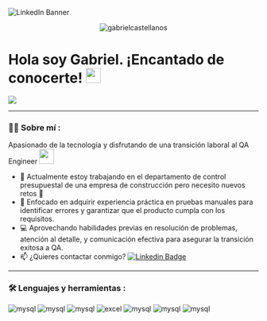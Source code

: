 
![LinkedIn Banner](https://github.com/user-attachments/assets/de09a2af-0106-4002-94cb-7ba699c3429b)


<p align="center"> <img src="https://komarev.com/ghpvc/?username=gabrielcastellanos&label=Profile%20views&color=0e75b6&style=flat" alt="gabrielcastellanos" /> </p>

<h1>
  Hola soy Gabriel. ¡Encantado de conocerte!
  <img decoding="async" src="https://media.giphy.com/media/hvRJCLFzcasrR4ia7z/giphy.gif" width="30px"/>
</h1>


[![](https://img.shields.io/badge/LinkedIn-0077B5?style=for-the-badge&logo=linkedin&logoColor=white)](https://www.linkedin.com/in/gabriel-castellanos-a6a88a1b4/)

  ---
 <div id="header" align="left">

### :man_technologist: Sobre mí :
Apasionado de la tecnología y disfrutando de una transición laboral al QA Engineer  <img decoding="async" src="https://media.giphy.com/media/WUlplcMpOCEmTGBtBW/giphy.gif" width="30">

* :telescope: Actualmente estoy trabajando en el departamento de control presupuestal de una empresa de construcción pero necesito nuevos retos :muscle:
* :blue_book: Enfocado en adquirir experiencia práctica en pruebas manuales para identificar errores y garantizar que el producto cumpla con los requisitos.
* :computer: Aprovechando habilidades previas en resolución de problemas, atención al detalle, y comunicación efectiva para asegurar la transición exitosa a QA.
* :mailbox: ¿Quieres contactar conmigo? [![Linkedin Badge](https://img.shields.io/badge/-Gabriel-blue?style=flat&logo=Linkedin&logoColor=white)]([https://www.linkedin.com/in/noelianav/](https://www.linkedin.com/in/gabriel-castellanos-a6a88a1b4/))

---
### :hammer_and_wrench: Lenguajes y herramientas :
<div id="header" align="left">
  <img decoding="async" src="https://img.shields.io/badge/androidstudio-0DBDFF?style=for-the-badge&logo=androidstudio&logoColor=white" alt="mysql"/>
  <img decoding="async" src="https://img.shields.io/badge/jira-0052CC?style=for-the-badge&logo=jira&logoColor=white" alt="mysql"/>
  <img decoding="async" src="https://img.shields.io/badge/MySQL-6DB33F?style=for-the-badge&logo=mysql&logoColor=white" alt="mysql"/>
  <img decoding="async" src="https://img.shields.io/badge/Microsoft_Excel-217346?style=for-the-badge&logo=microsoft-excel&logoColor=white" alt="excel"/>
  <img decoding="async" src="https://img.shields.io/badge/Postman-FF6C37?style=for-the-badge&logo=postman&logoColor=white" alt="mysql"/>
  <img decoding="async" src="https://img.shields.io/badge/json-000000?style=for-the-badge&logo=json&logoColor=white" alt="mysql"/>
  <img decoding="async" src="https://img.shields.io/badge/discord-5865F2?style=for-the-badge&logo=discord&logoColor=white" alt="mysql"/>

<!--
- 🔭 I’m currently working on my professional development
- 🌱 I’m currently learning ...
- 👯 I’m looking to collaborate on ...
- 🤔 I’m looking for help with ...
- 💬 Ask me about ...
- 📫 How to reach me: ...
- 😄 Pronouns: ...
- ⚡ Fun fact: ...
-->
